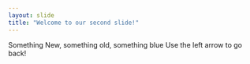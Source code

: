 ```yaml
---
layout: slide
title: "Welcome to our second slide!"
---
```

Something New, something old, something blue
Use the left arrow to go back!
